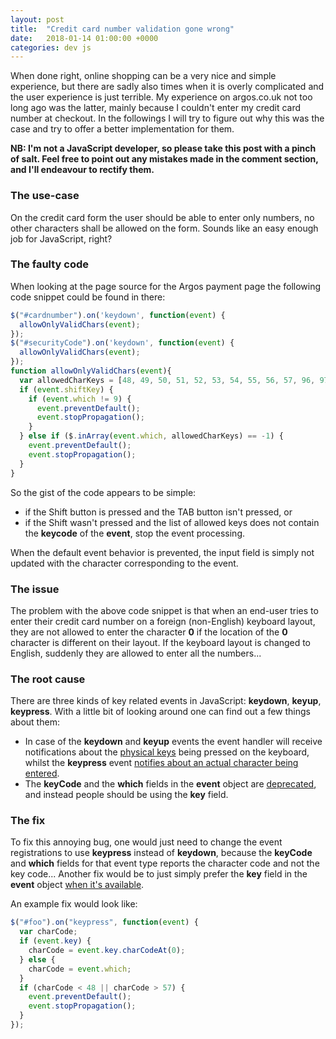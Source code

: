 ```yaml
---
layout: post
title:  "Credit card number validation gone wrong"
date:   2018-01-14 01:00:00 +0000
categories: dev js
---
```

When done right, online shopping can be a very nice and simple experience, but there are sadly also times when it is overly complicated and the user experience is just terrible. My experience on argos.co.uk not too long ago was the latter, mainly because I couldn't enter my credit card number at checkout. In the followings I will try to figure out why this was the case and try to offer a better implementation for them.

**NB: I'm not a JavaScript developer, so please take this post with a pinch of salt. Feel free to point out any mistakes made in the comment section, and I'll endeavour to rectify them.**

### The use-case

On the credit card form the user should be able to enter only numbers, no other characters shall be allowed on the form. Sounds like an easy enough job for JavaScript, right?

### The faulty code

When looking at the page source for the Argos payment page the following code snippet could be found in there:

```javascript
$("#cardnumber").on('keydown', function(event) {
  allowOnlyValidChars(event);
});
$("#securityCode").on('keydown', function(event) {
  allowOnlyValidChars(event);
});
function allowOnlyValidChars(event){
  var allowedCharKeys = [48, 49, 50, 51, 52, 53, 54, 55, 56, 57, 96, 97, 98, 99, 100, 101, 102, 103, 104, 105, 8, 9, 35, 36, 37, 39, 46];
  if (event.shiftKey) {
    if (event.which != 9) {
      event.preventDefault();
      event.stopPropagation();
    }
  } else if ($.inArray(event.which, allowedCharKeys) == -1) {
    event.preventDefault();
    event.stopPropagation();
  }
}
```

So the gist of the code appears to be simple:

* if the Shift button is pressed and the TAB button isn't pressed, or
* if the Shift wasn't pressed and the list of allowed keys does not contain the **keycode** of the **event**, stop the event processing.

When the default event behavior is prevented, the input field is simply not updated with the character corresponding to the event.

### The issue

The problem with the above code snippet is that when an end-user tries to enter their credit card number on a foreign (non-English) keyboard layout, they are not allowed to enter the character **0** if the location of the **0** character is different on their layout. If the keyboard layout is changed to English, suddenly they are allowed to enter all the numbers...

### The root cause

There are three kinds of key related events in JavaScript: **keydown**, **keyup**, **keypress**. With a little bit of looking around one can find out a few things about them:

* In case of the **keydown** and **keyup** events the event handler will receive notifications about the [physical keys][not character codes] being pressed on the keyboard, whilst the **keypress** event [notifies about an actual character being entered][keydown keypress difference].
* The **keyCode** and the **which** fields in the **event** object are [deprecated][keycode deprecated], and instead people should be using the **key** field.

### The fix

To fix this annoying bug, one would just need to change the event registrations to use **keypress** instead of **keydown**, because the **keyCode** and **which** fields for that event type reports the character code and not the key code... Another fix would be to just simply prefer the **key** field in the **event** object [when it's available][caniuse].

An example fix would look like:

```javascript
$("#foo").on("keypress", function(event) {
  var charCode;
  if (event.key) {
    charCode = event.key.charCodeAt(0);
  } else {
    charCode = event.which;
  }
  if (charCode < 48 || charCode > 57) {
    event.preventDefault();
    event.stopPropagation();
  }
});
```

[keydown keypress difference]: https://stackoverflow.com/a/3396790
[not character codes]: https://stackoverflow.com/a/9350415
[keycode deprecated]: https://developer.mozilla.org/en-US/docs/Web/API/KeyboardEvent
[caniuse]: https://caniuse.com/#feat=keyboardevent-key
